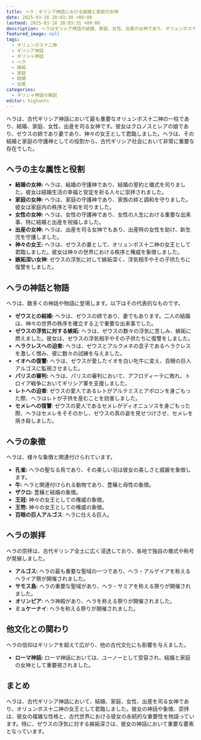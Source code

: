 ```yaml
---
title: ヘラ：ギリシア神話における結婚と家庭の女神
date: 2025-03-18 20:03:30 +09:00
lastmod: 2025-03-18 20:03:31 +09:00
description: ヘラはギリシア神話の結婚、家庭、女性、出産の女神であり、オリュンポス十二神の一柱です。ゼウスの妻であり、神々の女王として君臨しました。
featured_image: null
tags:
  - オリュンポス十二神
  - ギリシア神話
  - ギリシャ神話
  - ヘラ
  - 嫉妬
  - 家庭
  - 結婚
  - 出産
categories:
  - ギリシャ神話の解説
editor: highants
---
```


ヘラは、古代ギリシア神話において最も重要なオリュンポス十二神の一柱であり、結婚、家庭、女性、出産を司る女神です。彼女はクロノスとレアの娘であり、ゼウスの姉であり妻であり、神々の女王として君臨しました。ヘラは、その結婚と家庭の守護神としての役割から、古代ギリシア社会において非常に重要な存在でした。
<!--more-->
## ヘラの主な属性と役割

* **結婚の女神:** ヘラは、結婚の守護神であり、結婚の誓約と儀式を司りました。彼女は結婚生活の幸福と安定を祈る人々に崇拝されました。
* **家庭の女神:** ヘラは、家庭の守護神であり、家族の絆と調和を守りました。彼女は家庭内の秩序と平和を司りました。
* **女性の女神:** ヘラは、女性の守護神であり、女性の人生における重要な出来事、特に結婚と出産を祝福しました。
* **出産の女神:** ヘラは、出産を司る女神でもあり、出産時の女性を助け、新生児を守護しました。
* **神々の女王:** ヘラは、ゼウスの妻として、オリュンポス十二神の女王として君臨しました。彼女は神々の世界における秩序と権威を象徴しました。
* **嫉妬深い女神**: ゼウスの浮気に対して嫉妬深く、浮気相手やその子供たちに復讐をしました。

## ヘラの神話と物語

ヘラは、数多くの神話や物語に登場します。以下はその代表的なものです。

* **ゼウスとの結婚:** ヘラは、ゼウスの姉であり、妻でもあります。二人の結婚は、神々の世界の秩序を確立する上で重要な出来事でした。
* **ゼウスの浮気に対する嫉妬:** ヘラは、ゼウスの数々の浮気に苦しみ、嫉妬に燃えました。彼女は、ゼウスの浮気相手やその子供たちに復讐をしました。
* **ヘラクレスへの迫害:** ヘラは、ゼウスとアルクメネの息子であるヘラクレスを激しく憎み、彼に数々の試練を与えました。
* **イオへの復讐:** ヘラは、ゼウスが愛したイオを白い牝牛に変え、百眼の巨人アルゴスに監視させました。
* **パリスの審判:** ヘラは、パリスの審判において、アフロディーテに敗れ、トロイア戦争においてギリシア軍を支援しました。
* **レトへの迫害**: ゼウスの愛人であるレトがアルテミスとアポロンを身ごもった際、ヘラはレトが子供を産むことを妨害しました。
* **セメレへの復讐**: ゼウスの愛人であるセメレがディオニュソスを身ごもった際、ヘラはセメレをそそのかし、ゼウスの真の姿を見せつけさせ、セメレを焼き殺しました。

## ヘラの象徴

ヘラは、様々な象徴と関連付けられています。

* **孔雀:** ヘラの聖なる鳥であり、その美しい羽は彼女の美しさと威厳を象徴します。
* **牛:** ヘラと関連付けられる動物であり、豊穣と母性の象徴。
* **ザクロ:** 豊穣と結婚の象徴。
* **王冠:** 神々の女王としての権威の象徴。
* **王笏:** 神々の女王としての権威の象徴。
* **百眼の巨人アルゴス**: ヘラに仕える巨人。

## ヘラの崇拝

ヘラの崇拝は、古代ギリシア全土に広く浸透しており、各地で独自の儀式や称号が発展しました。

* **アルゴス:** ヘラの最も重要な聖域の一つであり、ヘラ・アルゲイアを称えるヘライア祭が開催されました。
* **サモス島:** ヘラの重要な聖域があり、ヘラ・サミアを称える祭りが開催されました。
* **オリンピア:** ヘラ神殿があり、ヘラを称える祭りが開催されました。
* **ミュケーナイ**: ヘラを称える祭りが開催されました。

## 他文化との関わり

ヘラの信仰はギリシアを超えて広がり、他の古代文化にも影響を与えました。

* **ローマ神話:** ローマ神話においては、ユーノーとして受容され、結婚と家庭の女神として重要視されました。

## まとめ

ヘラは、古代ギリシア神話において、結婚、家庭、女性、出産を司る女神であり、オリュンポス十二神の女王として君臨しました。彼女の神話や象徴、崇拝は、彼女の複雑な性格と、古代世界における彼女の永続的な重要性を物語っています。特に、ゼウスの浮気に対する嫉妬深さは、彼女の神話において重要な要素となっています。
